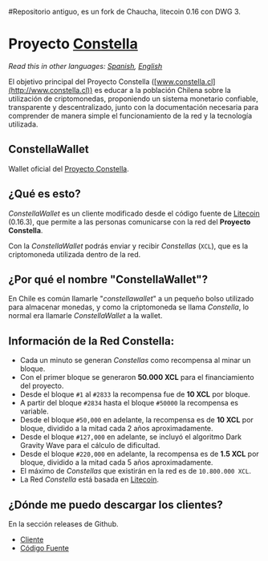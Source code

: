 #Repositorio antiguo, es un fork de Chaucha, litecoin 0.16 con DWG 3. 

# Proyecto [Constella](http://constella.cl)

*Read this in other languages: [Spanish](README.md), [English](README.en.md)*

El objetivo principal del Proyecto Constella ([www.constella.cl](http://www.constella.cl)) es educar a la población Chilena sobre la utilización de criptomonedas,
proponiendo un sistema monetario confiable, transparente y descentralizado,
junto con la documentación necesaria para comprender de manera simple el funcionamiento de la red y la tecnología utilizada.

## ConstellaWallet

Wallet oficial del [Proyecto Constella](http://constella.cl).

## ¿Qué es esto?

*ConstellaWallet* es un cliente modificado desde el código fuente de [Litecoin](https://litecoin.org/) (0.16.3), que permite a las personas comunicarse con la red del **Proyecto Constella**.

Con la *ConstellaWallet* podrás enviar y recibir *Constellas* (`XCL`), que es la criptomoneda utilizada dentro de la red.

## ¿Por qué el nombre "ConstellaWallet"?

En Chile es común llamarle "*constellawallet*" a un pequeño bolso utilizado para almacenar monedas, y como la criptomoneda se llama *Constella*, lo normal era llamarle *ConstellaWallet* a la wallet.

## Información de la Red Constella:

- Cada un minuto se generan *Constellas* como recompensa al minar un bloque.
- Con el primer bloque se generaron **50.000 XCL** para el financiamiento del proyecto.
- Desde el bloque `#1` al `#2833` la recompensa fue de **10 XCL** por bloque.
- A partir del bloque `#2834` hasta el bloque `#50000` la recompensa es variable.
- Desde el bloque `#50,000` en adelante, la recompensa es de **10 XCL** por bloque, dividido a la mitad cada 2 años aproximadamente.
- Desde el bloque `#127,000` en adelante, se incluyó el algoritmo Dark Gravity Wave para el cálculo de dificultad.
- Desde el bloque `#220,000` en adelante, la recompensa es de **1.5 XCL** por bloque, dividido a la mitad cada 5 años aproximadamente.
- El máximo de *Constellas* que existirán en la red es de `10.800.000 XCL`.
- La Red *Constella* está basada en [Litecoin](https://litecoin.org/).


## ¿Dónde me puedo descargar los clientes?
En la sección releases de Github.

- [Cliente](https://github.com/proyecto-constella/constellawallet/releases/latest)
- [Código Fuente](https://github.com/proyecto-constella/constellawallet/archive/master.zip)
